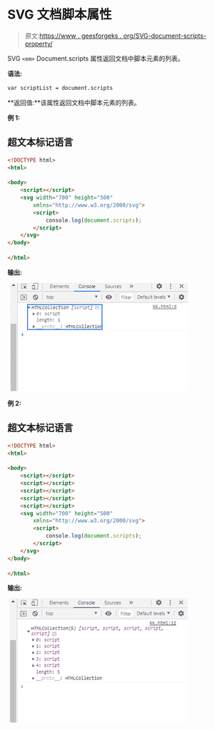 # SVG 文档脚本属性

> 原文:[https://www . geesforgeks . org/SVG-document-scripts-property/](https://www.geeksforgeeks.org/svg-document-scripts-property/)

SVG `<em>` Document.scripts 属性返回文档中脚本元素的列表。

**语法:**

```html
var scriptList = document.scripts

```

**返回值:**该属性返回文档中脚本元素的列表。

**例 1:**

## 超文本标记语言

```html
<!DOCTYPE html>
<html>

<body>
    <script></script>
    <svg width="700" height="500" 
        xmlns="http://www.w3.org/2000/svg">
        <script>
            console.log(document.scripts);
        </script>
    </svg>
</body>

</html>
```

**输出:**

![](img/87d3cfb9026ca79ed73779ce9e47ba59.png)

**例 2:**

## 超文本标记语言

```html
<!DOCTYPE html>
<html>

<body>
    <script></script>
    <script></script>
    <script></script>
    <script></script>
    <script></script>
    <svg width="700" height="500" 
        xmlns="http://www.w3.org/2000/svg">
        <script>
            console.log(document.scripts);
        </script>
    </svg>
</body>

</html>
```

**输出:**

![](img/8787f4431be68a32834fa080e2d130e6.png)